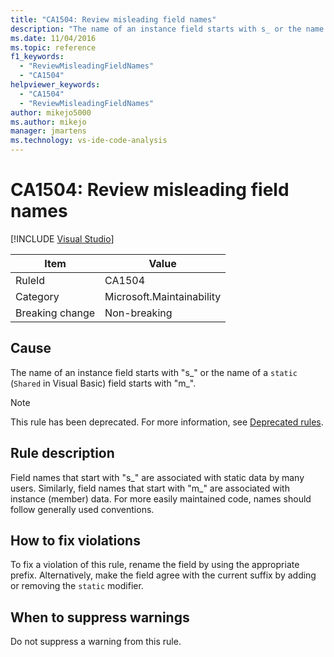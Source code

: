 ```yaml
---
title: "CA1504: Review misleading field names"
description: "The name of an instance field starts with s_ or the name of a static (Shared in Visual Basic) field starts with m_."
ms.date: 11/04/2016
ms.topic: reference
f1_keywords:
  - "ReviewMisleadingFieldNames"
  - "CA1504"
helpviewer_keywords:
  - "CA1504"
  - "ReviewMisleadingFieldNames"
author: mikejo5000
ms.author: mikejo
manager: jmartens
ms.technology: vs-ide-code-analysis
---
```

# CA1504: Review misleading field names

 [!INCLUDE [Visual Studio](~/includes/applies-to-version/vs-windows-only.md)]

|Item|Value|
|-|-|
|RuleId|CA1504|
|Category|Microsoft.Maintainability|
|Breaking change|Non-breaking|

## Cause
The name of an instance field starts with "s_" or the name of a `static` (`Shared` in Visual Basic) field starts with "m_".

> [!NOTE]
> This rule has been deprecated. For more information, see [Deprecated rules](fxcop-unported-deprecated-rules.md).

## Rule description
Field names that start with "s_" are associated with static data by many users. Similarly, field names that start with "m_" are associated with instance (member) data. For more easily maintained code, names should follow generally used conventions.

## How to fix violations
To fix a violation of this rule, rename the field by using the appropriate prefix. Alternatively, make the field agree with the current suffix by adding or removing the `static` modifier.

## When to suppress warnings
Do not suppress a warning from this rule.

